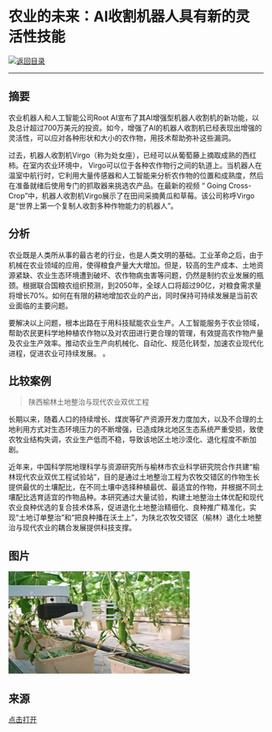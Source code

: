 
# 农业的未来：AI收割机器人具有新的灵活性技能

[![返回目录](http://img.shields.io/badge/点击-返回目录-875A7B.svg?style=flat&colorA=8F8F8F)](/)

----------

## 摘要

农业机器人和人工智能公司Root AI宣布了其AI增强型机器人收割机的新功能，以及总计超过700万美元的投资。如今，增强了AI的机器人收割机已经表现出增强的灵活性，可以应对各种形状和大小的农作物，用技术帮助弥补这些漏洞。

过去，机器人收割机Virgo（称为处女座），已经可以从葡萄藤上摘取成熟的西红柿。在室内农业环境中， Virgo可以位于各种农作物行之间的轨道上。当机器人在温室中航行时，它利用大量传感器和人工智能来分析农作物的位置和成熟度，然后在准备就绪后使用专门的抓取器来挑选农产品。在最新的视频 “ Going Cross-Crop”中，机器人收割机Virgo展示了在田间采摘黄瓜和草莓。该公司称呼Virgo是“世界上第一个复制人收割多种作物能力的机器人”。


## 分析

农业既是人类所从事的最古老的行业，也是人类文明的基础。工业革命之后，由于机械在农业领域的应用，使得粮食产量大大增加。但是，较高的生产成本、土地资源紧缺、农业生态环境遭到破坏、农作物病虫害等问题，仍然是制约农业发展的瓶颈。根据联合国粮农组织预测，到2050年，全球人口将超过90亿，对粮食需求量将增长70%。如何在有限的耕地增加农业的产出，同时保持可持续发展是当前农业面临的主要问题。

要解决以上问题，根本出路在于用科技赋能农业生产。人工智能服务于农业领域，帮助农民更科学地种植农作物以及对农田进行更合理的管理，有效提高农作物产量及农业生产效率。推动农业生产向机械化、自动化、规范化转型，加速农业现代化进程，促进农业可持续发展。
。

## 比较案例

> 陕西榆林土地整治与现代农业双优工程

长期以来，随着人口的持续增长、煤炭等矿产资源开发力度加大，以及不合理的土地利用方式对生态环境压力的不断增强，已造成陕北地区生态系统严重受损，致使农牧业结构失调，农业生产低而不稳，导致该地区土地沙漠化、退化程度不断加剧。

近年来，中国科学院地理科学与资源研究所与榆林市农业科学研究院合作共建“榆林现代农业双优工程试验站”，目的是通过土地整治工程为农牧交错区的作物生长提供最优的土壤配比，在不同土壤中选择种植最优、最适宜的作物，并根据不同土壤配比选育适宜的作物品种。本研究通过大量试验，构建土地整治土体优配和现代农业良种优选的复合技术体系，促进退化土地整治精细化、良种推广精准化，实现“土地订单整治”和“把良种播在沃土上”，为陕北农牧交错区（榆林）退化土地整治与现代农业的耦合发展提供科技支撑。

## 图片

![图片](2.1.jpg)

## 来源

<a href="http://www.tcloudit.com/Html/yunyan.html/?nyrgzn&b_scene_zt=1&bd_vid=9374839161252447281" target="_blank">点击打开</a>




